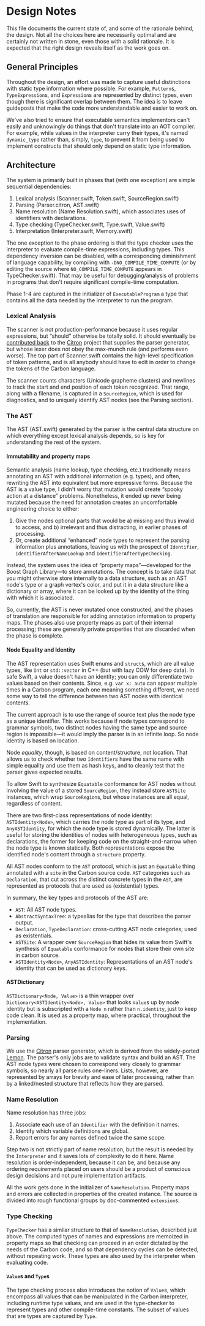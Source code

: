 # Design Notes

This file documents the current state of, and some of the rationale behind, the
design.  Not all the choices here are necessarily optimal and are certainly not
written in stone, even those with a solid rationale.  It is expected that the
right design reveals itself as the work goes on.

## General Principles

Throughout the design, an effort was made to capture useful distinctions with
static type information where possible.  For example, `Pattern`s,
`TypeExpression`s, and `Expression`s are represented by distinct types, even
though there is significant overlap between them.  The idea is to leave
guideposts that make the code more understandable and easier to work on.

We've also tried to ensure that executable semantics implementors can't easily
and unknowingly do things that don't translate into an AOT compiler.  For
example, while values in the interpreter carry their types, it's named
`dynamic_type` rather than, simply, `type`, to prevent it from being used to
implement constructs that should only depend on static type information.

## Architecture

The system is primarily built in phases that (with one exception) are simple
sequential dependencies:

1. Lexical analysis (Scanner.swift, Token.swift, SourceRegion.swift)
2. Parsing (Parser.citron, AST.swift)
3. Name resolution (Name Resolution.swift), which associates uses of 
   identifiers with declarations.
4. Type checking (TypeChecker.swift, Type.swift, Value.swift)
5. Interpretation (Interpreter.swift, Memory.swift)

The one exception to the phase ordering is that the type checker uses the
interpreter to evaluate compile-time expressions, including types.  This
dependency inversion can be disabled, with a corresponding diminishment of
language capability, by compiling with `-DNO_COMPILE_TIME_COMPUTE` (or by
editing the source where `NO_COMPILE_TIME_COMPUTE` appears in
TypeChecker.swift).  That may be useful for debugging/analysis of problems in
programs that don't require significant compile-time computation.

Phase 1-4 are captured in the initializer of `ExecutableProgram` a type that
contains all the data needed by the interpreter to run the program.

### Lexical Analysis

The scanner is not production-performance because it uses regular expressions,
but “should” otherwise be totally solid. It should eventually be [contributed
back](https://github.com/roop/citron/issues/12) to the
[Citron](http://roopc.net/citron/) project that supplies the parser generator,
but whose lexer does not obey the max-munch rule (and performs even worse).  The
top part of Scanner.swift contains the high-level specification of token
patterns, and is all anybody should have to edit in order to change the tokens
of the Carbon language.

The scanner counts characters (Unicode grapheme clusters) and newlines to track
the start and end position of each token recognized. That range, along with a
filename, is captured in a `SourceRegion`, which is used for diagnostics, and to
uniquely identify AST nodes (see the Parsing section).

### The AST

The AST (AST.swift) generated by the parser is the central data structure on
which everything except lexical analysis depends, so is key for understanding
the rest of the system.

#### Immutability and property maps

Semantic analysis (name lookup, type checking, etc.) traditionally means
annotating an AST with additional information (e.g. types), and often, rewriting
the AST into equivalent but more expressive forms.  Because the AST is a value
type, I didn't worry that mutation would create “spooky action at a distance”
problems.  Nonetheless, it ended up never being mutated because the need for
annotation creates an uncomfortable engineering choice to either:
1. Give the nodes optional parts that would be a) missing and thus invalid to
   access, and b) irrelevant and thus distracting, in earlier phases of
   processing.
2. Or, create additional “enhanced” node types to represent the parsing
   information plus annotations, leaving us with the prospect of `Identifier`,
   `IdentifierAfterNameLookup` and `IdentifierAfterTypeChecking`.

Instead, the system uses the idea of “property maps”—developed for the Boost
Graph Library—to store annotations.  The concept is to take data that you might
otherwise store internally to a data structure, such as an AST node's type or a
graph vertex's color, and put it in a data structure like a dictionary or array,
where it can be looked up by the identity of the thing with which it is
associated.

So, currently, the AST is never mutated once constructed, and the phases of
translation are responsible for adding annotation information to property maps.
The phases also use property maps as part of their internal processing; these
are generally private properties that are discarded when the phase is complete.

#### Node Equality and Identity

The AST representation uses Swift enums and `struct`s, which are all value
types, like `Int` or `std::vector` in C++ (but with lazy COW for deep data).  In
safe Swift, a value doesn't have an identity; you can only differentiate two
values based on their contents. Since, e.g. `var x: auto` can appear multiple
times in a Carbon program, each one meaning something different, we need some
way to tell the difference between two AST nodes with identical contents.

The current approach is to use the range of source text plus the node type as a
unique identifier.  This works because if node types correspond to grammar
symbols, two distinct nodes having the same type and source region is
impossible—it would imply the parser is in an infinite loop.  So node identity
is based on location.

Node *equality*, though, is based on content/structure, not location.  That
allows us to check whether two `Identifier`s have the same name with simple
equality and use them as hash keys, and to cleanly test that the parser gives
expected results.

To allow Swift to synthesize `Equatable` conformance for AST nodes without
involving the value of a stored `SourceRegion`, they instead store `ASTSite`
instances, which wrap `SourceRegion`s, but whose instances are all equal,
regardless of content.

There are two first-class representations of node identity: `ASTIdentity<Node>`,
which carries the node type as part of its type, and `AnyASTIdentity`, for which
the node type is stored dynamically.  The latter is useful for storing the
identities of nodes with heterogeneous types, such as declarations, the former
for keeping code on the straight-and-narrow when the node type is known
statically.  Both representations expose the identified node's content through a
`structure` property.

All AST nodes conform to the `AST` protocol, which is just an `Equatable` thing
annotated with a `site` in the Carbon source code.  `AST` categories such as
`Declaration`, that cut across the distinct concrete types in the `AST`, are
represented as protocols that are used as (existential) types.

In summary, the key types and protocols of the AST are:
- `AST`: All AST node types.
- `AbstractSyntaxTree`: a typealias for the type that describes the parser
  output.
- `Declaration`, `TypeDeclaration`: cross-cutting AST node categories; used as
  existentials.
- `ASTSite`: A wrapper over `SourceRegion` that hides its value from Swift's
  synthesis of `Equatable` conformance for nodes that store their own site in
  carbon source.
- `ASTIdentity<Node>`, `AnyASTIdentity`: Representations of an AST node's
  identity that can be used as dictionary keys.

#### ASTDictionary

`ASTDictionary<Node, Value>` is a thin wrapper over
`Dictionary<ASTIdentity<Node>, Value>` that looks `Value`s up by node identity
but is subscripted with a `Node n` rather than `n.identity`, just to keep code
clean.  It is used as a property map, where practical, throughout the implementation.

### Parsing

We use the [Citron](http://roopc.net/citron/) parser generator, which is derived
from the widely-ported [Lemon](https://www.hwaci.com/sw/lemon/lemon.html).  The
parser's only jobs are to validate syntax and build an AST.  The AST node types
were chosen to correspond very closely to grammar symbols, so nearly all parse
rules one-liners.  Lists, however, are represented by arrays for brevity and
ease of later processing, rather than by a linked/nested structure that reflects
how they are parsed.

### Name Resolution

Name resolution has three jobs:

1. Associate each use of an `Identifier` with the definition it names.
2. Identify which variable definitions are global.
3. Report errors for any names defined twice the same scope.

Step two is not strictly part of name resolution, but the result is needed by
the `Interpreter` and it saves lots of complexity to do it here. Name resolution
is order-independent, because it can be, and because any ordering requirements
placed on users should be a product of conscious design decisions and not pure
implementation artifacts.

All the work gets done in the initializer of `NameResolution`.  Property maps
and errors are collected in properties of the created instance.  The source is
divided into rough functional groups by doc-commented `extension`s.

### Type Checking

`TypeChecker` has a similar structure to that of `NameResolution`, described
just above.  The computed types of names and expressions are memoized in
property maps so that checking can proceed in an order dictated by the needs of
the Carbon code, and so that dependency cycles can be detected, without
repeating work. These types are also used by the interpreter when evaluating
code.

#### `Value`s and `Type`s

The type checking process also introduces the notion of `Value`s, which
encompass all values that can be manipulated in the Carbon interpreter,
including runtime type values, and are used in the type-checker to represent
types and other compile-time constants.  The subset of values that are types are
captured by `Type`.
